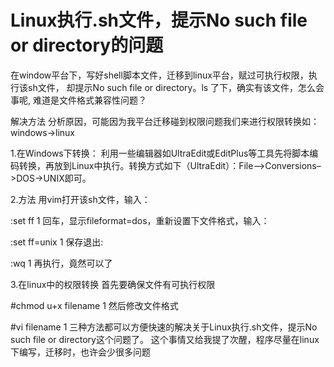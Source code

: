 # Linux执行.sh文件，提示No such file or directory的问题

在window平台下，写好shell脚本文件，迁移到linux平台，赋过可执行权限，执行该sh文件，
却提示No such file or directory。ls 了下，确实有该文件，怎么会事呢,
难道是文件格式兼容性问题？

解决方法
分析原因，可能因为我平台迁移碰到权限问题我们来进行权限转换如：windows->linux

1.在Windows下转换：
利用一些编辑器如UltraEdit或EditPlus等工具先将脚本编码转换，再放到Linux中执行。转换方式如下（UltraEdit）：File–>Conversions–>DOS->UNIX即可。

2.方法
用vim打开该sh文件，输入：

:set ff 
1
回车，显示fileformat=dos，重新设置下文件格式，输入：

:set ff=unix 
1
保存退出:

:wq 
1
再执行，竟然可以了

3.在linux中的权限转换
首先要确保文件有可执行权限

#chmod u+x filename 
1
然后修改文件格式

#vi filename 
1
三种方法都可以方便快速的解决关于Linux执行.sh文件，提示No such file or directory这个问题了。
这个事情又给我提了次醒，程序尽量在linux下编写，迁移时，也许会少很多问题